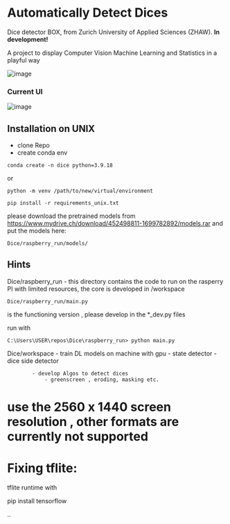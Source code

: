 # Automatically Detect Dices 

 Dice detector BOX, from Zurich University of Applied Sciences (ZHAW).
 **In development!**

A project to display Computer Vision Machine Learning and Statistics in a playful way 

![image](https://github.com/buehlpa/Dice/assets/64488738/46b51cfd-4974-4864-b354-d0685827d79d)


### Current UI
![image](https://github.com/buehlpa/Dice/assets/64488738/9fb6b6e5-7055-4a65-aefc-ad5d4ef3be44)


## Installation on UNIX

- clone Repo
- create conda env 

```
conda create -n dice python=3.9.18
```
or
```
python -m venv /path/to/new/virtual/environment
```

```
pip install -r requirements_unix.txt
```


please download the pretrained models from https://www.mydrive.ch/download/452498811-1699782892/models.rar and put the models here:
```
Dice/raspberry_run/models/
```


## Hints
Dice/raspberry_run  - this directory contains the code to run on the rasperry PI with limited resources, the core is developed in /workspace 

```
Dice/raspberry_run/main.py 
```           
is the functioning version , please develop in the *_dev.py files

run with 
```
C:\Users\USER\repos\Dice\raspberry_run> python main.py
```     



Dice/workspace  - train DL models  on machine with gpu 
                - state detector
                - dice side detector 

            - develop Algos to detect dices 
                - greenscreen , eroding, masking etc. 
                
# use the 2560 x 1440 screen resolution , other formats are currently not supported
               
                
                
# Fixing tflite:

tflite runtime with

pip install tensorflow

..
